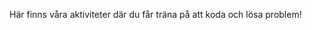 <!-- Template: Playground Home -->
<!-- Link: /playground/ -->
<!-- Page name: Playground -->
<!-- Title: Välkommen till ZIFRO PLAYGROUND! -->

Här finns våra aktiviteter där du får träna på att koda och lösa problem!
